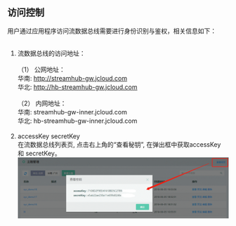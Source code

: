 ## 访问控制<br>
用户通过应用程序访问流数据总线需要进行身份识别与鉴权，相关信息如下：<br><br> 
1. 流数据总线的访问地址：<br><br>
（1）	公网地址：<br>
华南: http://streamhub-gw.jcloud.com<br>
华北: http://hb-streamhub-gw.jcloud.com<br><br>
（2）	内网地址：<br>
华南: streamhub-gw-inner.jcloud.com<br>
华北: hb-streamhub-gw-inner.jcloud.com<br><br>
2. accessKey secretKey<br>
在流数据总线列表页, 点击右上角的“查看秘钥”, 在弹出框中获取accessKey 和 secretKey。<br>
![ak](https://github.com/jdcloudcom/cn/blob/edit/image/DataBus/db-010.png?raw=true)